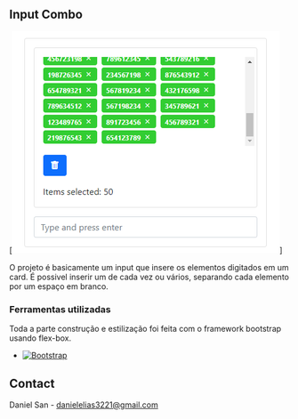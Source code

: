 <!-- Improved compatibility of back to top link: See: https://github.com/othneildrew/Best-README-Template/pull/73 -->

<!-- ABOUT THE PROJECT -->
## Input Combo

[![input-combo][product-screenshot]]

O projeto é basicamente um input que insere os elementos digitados em um card. É possivel inserir um de cada vez ou vários, separando cada elemento por um espaço em branco.

### Ferramentas utilizadas

Toda a parte construção e estilização foi feita com o framework bootstrap usando flex-box.

* [![Bootstrap][Bootstrap.com]][Bootstrap-url]


<!-- CONTACT -->
## Contact

Daniel San - danielelias3221@gmail.com

<!-- MARKDOWN LINKS & IMAGES -->
<!-- https://www.markdownguide.org/basic-syntax/#reference-style-links -->

[product-screenshot]: img/input-combo.img.png
[Bootstrap.com]: https://img.shields.io/badge/Bootstrap-563D7C?style=for-the-badge&logo=bootstrap&logoColor=white
[Bootstrap-url]: https://getbootstrap.com
